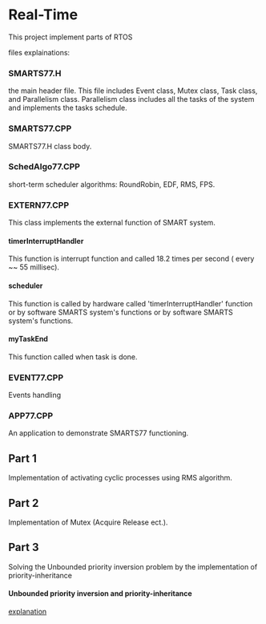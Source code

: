 # Real-Time

This project implement parts of RTOS

files explainations: 

### SMARTS77.H

the main header file. This file includes Event class, Mutex class, Task class, and Parallelism class.
Parallelism class includes all the tasks of the system and implements the tasks schedule.

### SMARTS77.CPP

SMARTS77.H class body.

### SchedAlgo77.CPP

short-term scheduler algorithms: RoundRobin, EDF, RMS, FPS.

### EXTERN77.CPP
This class implements the external function of SMART system.
#### timerInterruptHandler
This function is interrupt function and called 18.2 times per second ( every ~~ 55 millisec).
#### scheduler
This function is called by hardware called 'timerInterruptHandler' function or by software SMARTS system's functions or by software SMARTS system's functions.
#### myTaskEnd
This function called when task is done.

### EVENT77.CPP
Events handling	

### APP77.CPP
An application to demonstrate SMARTS77  functioning.


## Part 1
Implementation of activating cyclic processes using RMS algorithm.

## Part 2
Implementation of Mutex (Acquire Release ect.).

## Part 3

Solving the Unbounded priority inversion problem by the implementation of priority-inheritance
#### Unbounded priority inversion and priority-inheritance
[explanation](https://www.embedded.com/how-to-use-priority-inheritance/)








